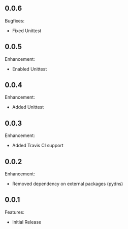 ## 0.0.6

Bugfixes:

  - Fixed Unittest

## 0.0.5

Enhancement:

  - Enabled Unittest


## 0.0.4

Enhancement:

  - Added Unittest


## 0.0.3

Enhancement:

  - Added Travis CI support


## 0.0.2

Enhancement:

  - Removed dependency on external packages (pydns)


## 0.0.1

Features:

  - Initial Release

